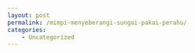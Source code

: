 ```yaml
---
layout: post
permalink: /mimpi-menyeberangi-sungai-pakai-perahu/
categories:
    - Uncategorized
---
```


